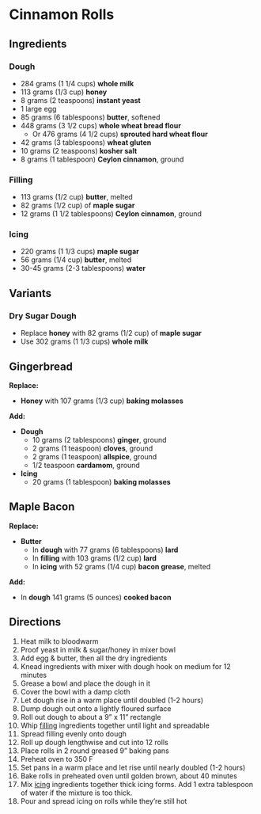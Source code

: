 # Cinnamon Rolls

## Ingredients

### Dough

- 284 grams (1 1/4 cups) **whole milk**
- 113 grams (1/3 cup) **honey**
- 8 grams (2 teaspoons) **instant yeast**
- 1 large egg
- 85 grams (6 tablespoons) **butter**, softened
- 448 grams (3 1/2 cups) **whole wheat bread flour**
    - Or 476 grams (4 1/2 cups) **sprouted hard wheat flour**
- 42 grams (3 tablespoons) **wheat gluten**
- 10 grams (2 teaspoons) **kosher salt**
- 8 grams (1 tablespoon) **Ceylon cinnamon**, ground

### Filling

- 113 grams (1/2 cup) **butter**, melted
- 82 grams (1/2 cup) of **maple sugar**
- 12 grams (1 1/2 tablespoons) **Ceylon cinnamon**, ground

### Icing

- 220 grams (1 1/3 cups) **maple sugar**
- 56 grams (1/4 cup) **butter**, melted
- 30-45 grams (2-3 tablespoons) **water**

## Variants

### Dry Sugar Dough

- Replace **honey** with 82 grams (1/2 cup) of **maple sugar**
- Use 302 grams (1 1/3 cups) **whole milk**

## Gingerbread

**Replace:**

- **Honey** with 107 grams (1/3 cup) **baking molasses**

**Add:**

- **Dough**
    - 10 grams (2 tablespoons) **ginger**, ground
    - 2 grams (1 teaspoon) **cloves**, ground
    - 2 grams (1 teaspoon) **allspice**, ground
    - 1/2 teaspoon **cardamom**, ground
- **Icing**
    - 20 grams (1 tablespoon) **baking molasses**

## Maple Bacon

**Replace:**

- **Butter**
    - In **dough** with 77 grams (6 tablespoons) **lard**
    - In **filling** with 103 grams (1/2 cup) **lard**
    - In **icing** with 52 grams (1/4 cup) **bacon grease**, melted

**Add:**

- In **dough** 141 grams (5 ounces) **cooked bacon**

## Directions

1. Heat milk to bloodwarm
1. Proof yeast in milk & sugar/honey in mixer bowl
1. Add egg & butter, then all the dry ingredients
1. Knead ingredients with mixer with dough hook on medium for 12 minutes
1. Grease a bowl and place the dough in it
1. Cover the bowl with a damp cloth
1. Let dough rise in a warm place until doubled (1-2 hours)
1. Dump dough out onto a lightly floured surface
1. Roll out dough to about a 9” x 11” rectangle
1. Whip [filling](#filling) ingredients together until light and spreadable
1. Spread filling evenly onto dough
1. Roll up dough lengthwise and cut into 12 rolls
1. Place rolls in 2 round greased 9” baking pans
1. Preheat oven to 350 F
1. Set pans in a warm place and let rise until nearly doubled (1-2 hours)
1. Bake rolls in preheated oven until golden brown, about 40 minutes
1. Mix [icing](#icing) ingredients together thick icing forms. Add 1 extra tablespoon of water if the mixture is too thick.
1. Pour and spread icing on rolls while they’re still hot

